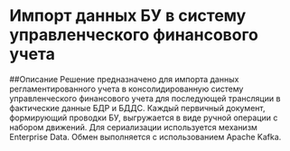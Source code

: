 <a id="markdown-проектная работа" name="шаблон-проектная работа"></a>
# Импорт данных БУ в систему управленческого финансового учета

##Описание
Решение предназначено для импорта данных регламентированного учета в консолидированную систему управленческого финансового учета для последующей трансляции в фактические данные БДР и БДДС. Каждый первичный документ, формирующий проводки БУ, выгружается в виде ручной операции с набором движений. Для сериализации используется механизм Enterprise Data. Обмен выполняется с использованием Apache Kafka.
